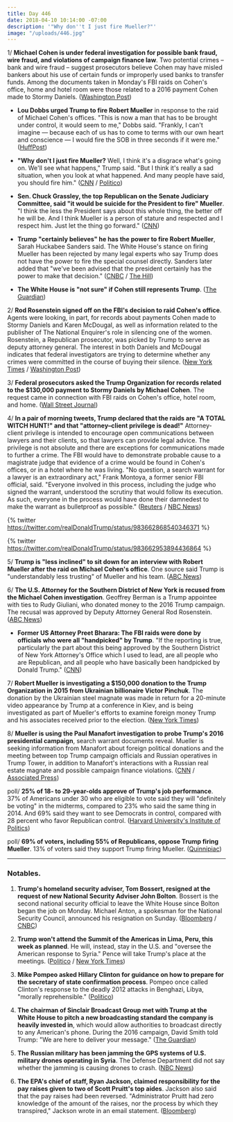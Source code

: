 ```yaml
---
title: Day 446
date: 2018-04-10 10:14:00 -07:00
description: '"Why don''t I just fire Mueller?"'
image: "/uploads/446.jpg"
---
```


1/ **Michael Cohen is under federal investigation for possible bank fraud, wire fraud, and violations of campaign finance law**. Two potential crimes – bank and wire fraud – suggest prosecutors believe Cohen may have misled bankers about his use of certain funds or improperly used banks to transfer funds. Among the documents taken in Monday's FBI raids on Cohen's office, home and hotel room were those related to a 2016 payment Cohen made to Stormy Daniels. ([Washington Post](https://www.washingtonpost.com/politics/fbi-seizes-records-related-to-stormy-daniels-in-raid-of-trump-attorney-michael-cohens-office/2018/04/09/e3e43cf4-3c30-11e8-974f-aacd97698cef_story.html?utm_term=.c5a65d674124))

* **Lou Dobbs urged Trump to fire Robert Mueller** in response to the raid of Michael Cohen's offices. "This is now a man that has to be brought under control, it would seem to me," Dobbs said. "Frankly, I can't imagine ― because each of us has to come to terms with our own heart and conscience ― I would fire the SOB in three seconds if it were me." ([HuffPost](https://www.huffingtonpost.com/entry/lou-dobbs-fire-robert-mueller_us_5acc2f69e4b07a3485e7af64))

* **"Why don't I just fire Mueller?** Well, I think it's a disgrace what's going on. We'll see what happens," Trump said. "But I think it's really a sad situation, when you look at what happened. And many people have said, you should fire him." ([CNN](https://www.cnn.com/2018/04/10/politics/michael-cohen-donald-trump-white-house/index.html) / [Politico](https://www.politico.com/story/2018/04/09/trump-mueller-russia-probe-511118))

* **Sen. Chuck Grassley, the top Republican on the Senate Judiciary Committee, said "it would be suicide for the President to fire" Mueller**.  "I think the less the President says about this whole thing, the better off he will be. And I think Mueller is a person of stature and respected and I respect him. Just let the thing go forward." ([CNN](https://www.cnn.com/2018/04/10/politics/chuck-grassley-firing-mueller-suicide/index.html))

* **Trump "certainly believes" he has the power to fire Robert Mueller**, Sarah Huckabee Sanders said. The White House's stance on firing Mueller has been rejected by many legal experts who say Trump does not have the power to fire the special counsel directly. Sanders later added that "we've been advised that the president certainly has the power to make that decision." ([CNBC](https://www.cnbc.com/2018/04/10/trump-certainly-believes-he-has-the-power-to-fire-special-counsel-robert-mueller-white-house.html) / [The Hill](http://thehill.com/homenews/administration/382513-white-house-trump-believes-he-has-power-to-fire-mueller))

* **The White House is "not sure" if Cohen still represents Trump**. ([The Guardian](https://www.theguardian.com/us-news/2018/apr/10/top-republicans-fear-angry-trump-will-fire-mueller-on-course-of-destruction))

2/ **Rod Rosenstein signed off on the FBI's decision to raid Cohen's office**. Agents were looking, in part, for records about payments Cohen made to Stormy Daniels and Karen McDougal, as well as information related to the publisher of The National Enquirer's role in silencing one of the women. Rosenstein, a Republican prosecutor, was picked by Trump to serve as deputy attorney general. The interest in both Daniels and McDougal indicates that federal investigators are trying to determine whether any crimes were committed in the course of buying their silence. ([New York Times](https://www.nytimes.com/2018/04/10/us/politics/trump-russia-mueller-rosenstein.html) / [Washington Post](https://www.washingtonpost.com/news/politics/wp/2018/04/10/federal-inquiry-into-trumps-lawyer-seeks-records-about-two-women-who-alleged-affairs-with-the-president/))

3/ **Federal prosecutors asked the Trump Organization for records related to the $130,000 payment to Stormy Daniels by Michael Cohen**. The request came in connection with FBI raids on Cohen's office, hotel room, and home. ([Wall Street Journal](https://www.wsj.com/articles/feds-seek-stormy-daniels-documents-tied-to-trump-organization-1523379888))

4/ **In a pair of morning tweets, Trump declared that the raids are "A TOTAL WITCH HUNT!" and that "attorney–client privilege is dead!"** Attorney-client privilege is intended to encourage open communications between lawyers and their clients, so that lawyers can provide legal advice. The privilege is not absolute and there are exceptions for communications made to further a crime. The FBI would have to demonstrate probable cause to a magistrate judge that evidence of a crime would be found in Cohen's offices, or in a hotel where he was living. "No question, a search warrant for a lawyer is an extraordinary act," Frank Montoya, a former senior FBI official, said. "Everyone involved in this process, including the judge who signed the warrant, understood the scrutiny that would follow its execution. As such, everyone in the process would have done their damnedest to make the warrant as bulletproof as possible." ([Reuters](https://www.reuters.com/article/us-usa-trump-russia/trump-lashes-out-again-after-fbi-raids-on-his-lawyer-idUSKBN1HH2B2) / [NBC News](https://www.nbcnews.com/politics/donald-trump/trump-cohen-attorney-client-privilege-goes-only-so-far-n864206))

{% twitter https://twitter.com/realDonaldTrump/status/983662868540346371 %}

{% twitter https://twitter.com/realDonaldTrump/status/983662953894436864 %}

5/ **Trump is "less inclined" to sit down for an interview with Robert Mueller after the raid on Michael Cohen's office**. One source said Trump is "understandably less trusting" of Mueller and his team. ([ABC News](http://abcnews.go.com/Politics/president-trump-inclined-sit-special-counsel-interview-raid/story?id=54362470))

6/ **The U.S. Attorney for the Southern District of New York is recused from the Michael Cohen investigation**. Geoffrey Berman is a Trump appointee with ties to Rudy Giuliani, who donated money to the 2016 Trump campaign. The recusal was approved by Deputy Attorney General Rod Rosenstein. ([ABC News](http://abcnews.go.com/Politics/us-attorney-trump-appointee-recused-michael-cohen-investigation/story?id=54365546))

* **Former US Attorney Preet Bharara: The FBI raids were done by officials who were all "handpicked" by Trump**. "If the reporting is true, particularly the part about this being approved by the Southern District of New York Attorney's Office which I used to lead, are all people who are Republican, and all people who have basically been handpicked by Donald Trump." ([CNN](https://www.cnn.com/2018/04/09/politics/preet-bharara-fbi-raid/index.html))

7/ **Robert Mueller is investigating a $150,000 donation to the Trump Organization in 2015 from Ukrainian billionaire Victor Pinchuk**. The donation by the Ukrainian steel magnate was made in return for a 20-minute video appearance by Trump at a conference in Kiev, and is being investigated as part of Mueller's efforts to examine foreign money Trump and his associates received prior to the election. ([New York Times](https://www.nytimes.com/2018/04/09/us/politics/trump-mueller-ukraine-victor-pinchuk.html))

8/ **Mueller is using the Paul Manafort investigation to probe Trump's 2016 presidential campaign**, search warrant documents reveal. Mueller is seeking information from Manafort about foreign political donations and the meeting between top Trump campaign officials and Russian operatives in Trump Tower, in addition to Manafort's interactions with a Russian real estate magnate and possible campaign finance violations. ([CNN](https://www.cnn.com/2018/04/10/politics/paul-manafort-robert-mueller/index.html) / [Associated Press](https://apnews.com/3452382aca14436b952c4a79d836e462))

poll/ **25% of 18- to 29-year-olds approve of Trump's job performance**. 37% of Americans under 30 who are eligible to vote said they will "definitely be voting" in the midterms, compared to 23% who said the same thing in 2014. And 69% said they want to see Democrats in control, compared with 28 percent who favor Republican control. ([Harvard University's Institute of Politics](http://iop.harvard.edu/spring-2018-poll))

poll/ **69% of voters, including 55% of Republicans, oppose Trump firing Mueller**. 13% of voters said they support Trump firing Mueller. ([Quinnipiac](https://poll.qu.edu/national/release-detail?ReleaseID=2534))

---

### Notables.

1. **Trump's homeland security adviser, Tom Bossert, resigned at the request of new National Security Adviser John Bolton**. Bossert is the second national security official to leave the White House since Bolton began the job on Monday. Michael Anton, a spokesman for the National Security Council, announced his resignation on Sunday. ([Bloomberg](https://www.bloomberg.com/news/articles/2018-04-10/trump-s-homeland-security-adviser-tom-bossert-said-to-resign) / [CNBC](https://www.cnbc.com/2018/04/10/trumps-top-homeland-security-advisor-tom-bossert-to-resign.html))

2. **Trump won't attend the Summit of the Americas in Lima, Peru, this week as planned**. He will, instead, stay in the U.S. and "oversee the American response to Syria." Pence will take Trump's place at the meetings. ([Politico](https://www.politico.com/story/2018/04/10/trump-skipping-summit-of-the-americas-512221) / [New York Times](https://www.nytimes.com/2018/04/10/us/politics/trump-cancels-trip-latin-america-crisis-syria.html))

3. **Mike Pompeo asked Hillary Clinton for guidance on how to prepare for the secretary of state confirmation process**. Pompeo once called Clinton's response to the deadly 2012 attacks in Benghazi, Libya, "morally reprehensible." ([Politico](https://www.politico.com/story/2018/04/10/pompeo-hearing-state-clinton-512155))

4. **The chairman of Sinclair Broadcast Group met with Trump at the White House to pitch a new broadcasting standard the company is heavily invested in**, which would allow authorities to broadcast directly to any American's phone. During the 2016 campaign, David Smith told Trump: "We are here to deliver your message." ([The Guardian](https://www.theguardian.com/media/2018/apr/10/donald-trump-sinclair-david-smith-white-house-meeting))

5. **The Russian military has been jamming the GPS systems of U.S. military drones operating in Syria**. The Defense Department did not say whether the jamming is causing drones to crash. ([NBC News](https://www.nbcnews.com/news/military/russia-has-figured-out-how-jam-u-s-drones-syria-n863931))

6. **The EPA's chief of staff, Ryan Jackson, claimed responsibility for the pay raises given to two of Scott Pruitt's top aides**. Jackson also said that the pay raises had been reversed. "Administrator Pruitt had zero knowledge of the amount of the raises, nor the process by which they transpired," Jackson wrote in an email statement. ([Bloomberg](https://www.bloomberg.com/news/articles/2018-04-10/epa-chief-of-staff-says-he-not-pruitt-authorized-big-raises))